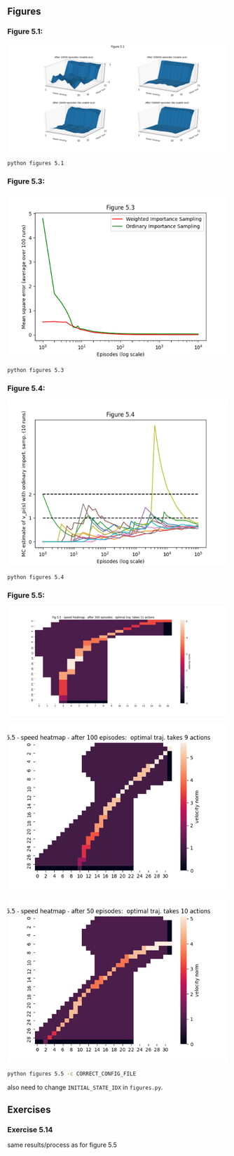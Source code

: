 ## Figures

### Figure 5.1:

![fig5.1.png](fig5.1.png)

```bash
python figures 5.1
```

### Figure 5.3:

![fig5.3.png](fig5.3.png)

```bash
python figures 5.3
```

### Figure 5.4:

![fig5.4.png](fig5.4.png)

```bash
python figures 5.4
```

### Figure 5.5:

![fig5.5.png](fig5.5_left.png)

![fig5.5.png](fig5.5_right_1.png)

![fig5.5.png](fig5.5_right_2.png)

```bash
python figures 5.5 -c CORRECT_CONFIG_FILE
```

also need to change `INITIAL_STATE_IDX` in `figures.py`.

## Exercises

### Exercise 5.14

same results/process as for figure 5.5
